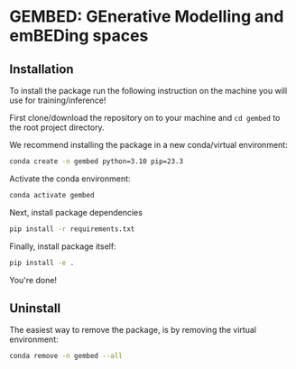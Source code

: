 # GEMBED: GEnerative Modelling and emBEDing spaces

## Installation
To install the package run the following instruction on the machine you will use for training/inference!

First clone/download the repository on to your machine and `cd gembed` to the root project directory.

We recommend installing the package in a new conda/virtual environment: 
```bash
conda create -n gembed python=3.10 pip=23.3 
```

Activate the conda environment:
```bash
conda activate gembed
```

Next, install package dependencies
```bash
pip install -r requirements.txt
```

Finally, install package itself:
```bash
pip install -e .
```

You're done! 

## Uninstall
The easiest way to remove the package, is by removing the virtual environment: 
```bash
conda remove -n gembed --all
```